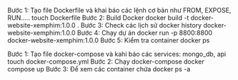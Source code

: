 <!--  Các bước chạy và cài đặt Docker trên hệ điều hành MacOs -->

Bước 1: Tạo file Dockerfile và khai báo các lệnh cơ bản như FROM, EXPOSE, RUN.....
touch Dockerfile
Bước 2: Build Docker
docker build -t docker-website-xemphim:1.0.0 .
Bước 3: Check các lịch sử
docker history docker-website-xemphim:1.0.0
Bước 4: Chạy dự án
docker run -p 8800:8800 docker-website-xemphim:1.0.0
Bước 5: Kiểm tra container
docker ps

<!--  Các bước chạy và cài đặt Docker-compose trên hệ điều hành MacOs -->

Bước 1: Tạo file docker-compose và kahi báo các services: mongo_db, api
touch docker-compose.yml
Bước 2: Chạy docker-compose
docker compose up
Bước 3: Để xem các container chứa
docker ps -a
